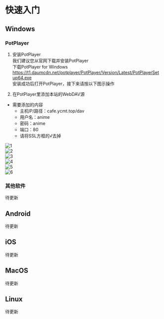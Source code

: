 # 快速入门  
## Windows  
### PotPlayer  
  
1. 安装PotPlayer  
我们建议您从官网下载并安装PotPlayer  
下载PotPlayer for Windows  
<https://t1.daumcdn.net/potplayer/PotPlayer/Version/Latest/PotPlayerSetup64.exe>  
安装成功后打开PotPlayer，接下来请按以下图示操作  

2. 在PotPlayer里添加本站的WebDAV源  
- 需要添加的内容  
  - 主机IP/路径：cafe.ycmt.top/dav  
  - 用户名：anime  
  - 密码：anime  
  - 端口：80  
  - 请将SSL方框的√去掉  

![1](http://cafe.ycmt.top/d/user/pic/1.png)  
![2](http://cafe.ycmt.top/d/user/pic/2.png)  
![3](http://cafe.ycmt.top/d/user/pic/3.png)  
![4](http://cafe.ycmt.top/d/user/pic/4.png)  
![5](http://cafe.ycmt.top/d/user/pic/5.png)  
![6](http://cafe.ycmt.top/d/user/pic/6.png)  

### 其他软件
待更新

## Android
待更新 

## iOS
待更新

## MacOS
待更新

## Linux
待更新
